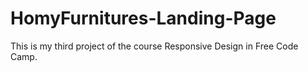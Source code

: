 # HomyFurnitures-Landing-Page
This is my third project of the course Responsive Design in Free Code Camp.
